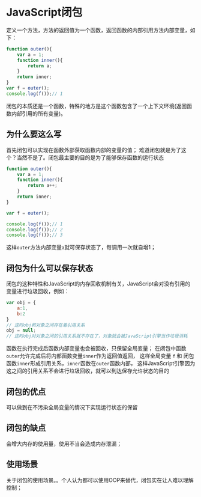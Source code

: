 # JavaScript闭包

定义一个方法，方法的返回值为一个函数，返回函数的内部引用方法内部变量，如下：

``` JavaScript
function outer(){
    var a = 1;
    function inner(){
        return a;
    }
    return inner;
}
var f = outer();
console.log(f());// 1
```

闭包的本质还是一个函数，特殊的地方是这个函数包含了一个上下文环境(返回函数内部引用的所有变量)。

## 为什么要这么写

首先闭包可以实现在函数外部获取函数内部的变量的值；
难道闭包就是为了这个？当然不是了。闭包最主要的目的是为了能够保存函数的运行状态

``` JavaScript
function outer(){
    var a = 1;
    function inner(){
        return a++;
    }
    return inner;
}

var f = outer();

console.log(f());// 1
console.log(f());// 2
console.log(f());// 3
```

这样`outer`方法内部变量`a`就可保存状态了，每调用一次就自增1；

## 闭包为什么可以保存状态

闭包的这种特性和JavaScript的内存回收机制有关，JavaScript会对没有引用的变量进行垃圾回收，例如：

``` js
var obj = {
    a:1,
    b:2
}
// 这时obj和对象之间存在着引用关系
obj = null;
// 这时obj对对象之间的引用关系就不存在了，对象就会被JavaScript引擎当作垃圾消耗
```

函数在执行完成后函数内部变量也会被回收，只保留全局变量；
在闭包中函数`outer`允许完成后将内部函数变量`inner`作为返回值返回，
这样全局变量 `f` 和 闭包函数`inner`形成引用关系，`inner`函数在`outer`函数内部，
这样JavaScript引擎因为这之间的引用关系不会进行垃圾回收，就可以到达保存允许状态的目的

## 闭包的优点

可以做到在不污染全局变量的情况下实现运行状态的保留

## 闭包的缺点

会增大内存的使用量，使用不当会造成内存泄漏；

## 使用场景

关于闭包的使用场景。。个人认为都可以使用OOP来替代，闭包实在让人难以理解控制；
